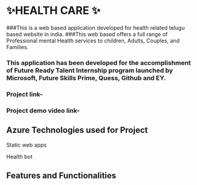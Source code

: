 # ✨HEALTH CARE ✨

###This is a web based application developed for health related telugu based website in india.
###This web based offers a full range of Professional mental Health services to children, Adults, Couples, and Families. 

### This application has been developed for the accomplishment of Future Ready Talent Internship program launched by Microsoft, Future Skills Prime, Quess, Github and EY.
### Project link-

### Project demo video link-

## Azure Technologies used for Project
  Static web apps
  
  Health bot
  
## Features and Functionalities
